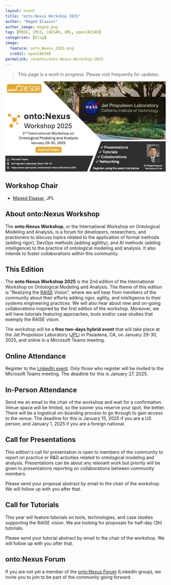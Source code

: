 ```yaml
---
layout: event
title: "onto:Nexus Workshop 2025"
author: "Maged Elaasar"
author_image: maged.png
tag: [MBSE, IMCE, CAESAR, OML, openCAESAR]
categories: [blog]
image:
  feature: onto_Nexus_2025.png
  credit: openCAESAR
permalink: /events/onto-Nexus-Workshop-2025
---
```


> This page is a work in progress. Please visit frequently for updates.

![onto:Nexus Workshop 2025](../assets/img/onto_Nexus_2025_poster.jpeg)

## Workshop Chair

* [Maged Elaasar](mailto:elaasar@jpl.nasa.gov), JPL

## About onto:Nexus Workshop

The <b>onto:Nexus Workshop</b>, or the International Workshop on Ontological Modeling and Analysis, is a forum for developers, researchers, and practioners to discuss topics related to the application of formal methods (adding rigor), DevOps methods (adding agilility), and AI methods (adding intelligence) to the practice of ontological modeling and analysis. It also intends to foster collaborations within this community.

## This Edition

The <b>onto:Nexus Workshop 2025</b> is the 2nd edition of the International Workshop on Ontological Modeling and Analysis. The theme of this edition is "Realizing the [RAISE](https://www.opencaesar.io/raise) Vision", where we will hear from members of the community about their efforts adding rigor, agility, and intelligence to their systems engineering practices. We will also hear about new and on-going collaborations inspired by the first edition of the workshop. Moreover, we will have tutorials featuring approaches, tools and/or case studies that exemply the RAISE vision.

The workshop will be a <b>free two-days hybrid event</b> that will take place at the Jet Propulsion Laboratory ([JPL](https://www.jpl.nasa.gov/)) in Pasadena, CA, on January 29-30, 2025, and online in a Microsoft Teams meeting.

## Online Attendance

Register to the [LinkedIn event](https://www.linkedin.com/events/onto-nexusworkshop2025-inperson7247053965337473024?lipi=urn%3Ali%3Apage%3Ad_flagship3_feed%3B8o3OgtDYQPWTIHjJUlHQAQ%3D%3D). Only those who register will be invited to the Microsoft Teams meeting. The deadline for this is January 27, 2025.

## In-Person Attendance

Send me an email to the chair of the workshop and wait for a confirmation. Venue space will be limited, so the sooner you reserve your spot, the better. There will be a logistical on-boarding process to go through to gain access to the venue. The deadline for this is January 15, 2025 if you are a US person, and January 1, 2025 if you are a foreign national.

## Call for Presentations

This edition's call for presentation is open to members of the community to report on practice or R&D activities related to ontological modeling and analysis. Presentations can be about any relevant work but priority will be given to presentations reporting on collaborations between community members.

Please send your proposal abstract by email to the chair of the workshop. We will follow up with you after that.

## Call for Tutorials

This year will feature tutorials on tools, technologies, and case studies supporting the RAISE vision. We are looking for proposals for half-day (3h) tutorials.

Please send your tutorial abstract by email to the chair of the workshop. We will follow up with you after that.

## onto:Nexus Forum

If you are not yet a member of the [onto:Nexus Forum](https://www.linkedin.com/groups/14235207/) (LinkedIn group), we invite you to join to be part of the community going forward.